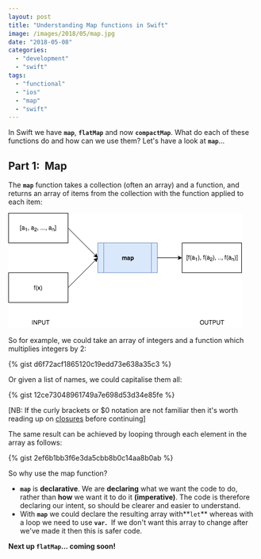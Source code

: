 ```yaml
---
layout: post
title: "Understanding Map functions in Swift"
image: /images/2018/05/map.jpg
date: "2018-05-08"
categories: 
  - "development"
  - "swift"
tags: 
  - "functional"
  - "ios"
  - "map"
  - "swift"
---
```


In Swift we have **`map`**, **`flatMap`** and now **`compactMap`**. What do each of these functions do and how can we use them? Let's have a look at **`map`**...

## Part 1:  Map

The **`map`** function takes a collection (often an array) and a function, and returns an array of items from the collection with the function applied to each item:

![](/images/2018/05/map-diagram.png)

So for example, we could take an array of integers and a function which multiplies integers by 2:

{% gist d6f72acf1865120c19edd73e638a35c3 %}

Or given a list of names, we could capitalise them all:

{% gist 12ce73048961749a7e698d53d34e85fe %}

\[NB: If the curly brackets or $0 notation are not familiar then it's worth reading up on [closures](https://developer.apple.com/library/content/documentation/Swift/Conceptual/Swift_Programming_Language/Closures.html) before continuing\]

The same result can be achieved by looping through each element in the array as follows:

{% gist  2ef6b1bb3f6e3da5cbb8b0c14aa8b0ab %}

So why use the map function?

- **`map`** is **declarative**. We are **declaring** what we want the code to do, rather than **how** we want it to do it **(imperative)**. The code is therefore declaring our intent, so should be clearer and easier to understand.
- With **`map`** we could declare the resulting array with**`let`** whereas with a loop we need to use **`var`.**  If we don't want this array to change after we've made it then this is safer code.

**Next up `flatMap`... coming soon!**
